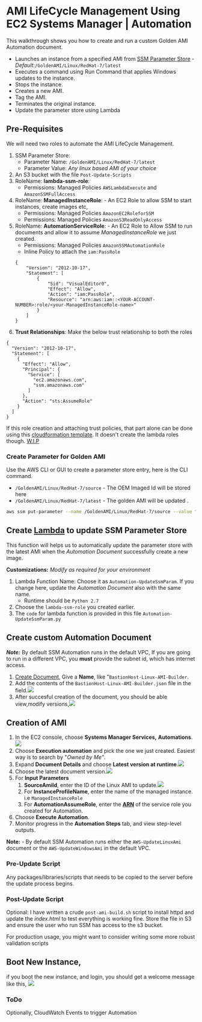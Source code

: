 # AMI LifeCycle Management Using EC2 Systems Manager | Automation

This walkthrough shows you how to create and run a custom Golden AMI Automation document.
 - Launches an instance from a specified AMI from [SSM Parameter Store]() - _Default:_`/GoldenAMI/Linux/RedHat-7/latest`
 - Executes a command using Run Command that applies Windows updates to the instance.
 - Stops the instance.
 - Creates a new AMI.
 - Tag the AMI.
 - Terminates the original instance.
 - Update the parameter store using Lambda


## Pre-Requisites
We will need two roles to automate the AMI LifeCycle Management.
1. SSM Parameter Store:
   - Parameter Name: `/GoldenAMI/Linux/RedHat-7/latest`
   - Parameter Value: _Any linux based AMI of your choice_
1. An S3 bucket with the file `Post-Update-Scripts`
1. RoleName: **lambda-ssm-role**: 
   - Permissions: Managed Policies `AWSLambdaExecute` and `AmazonSSMFullAccess`
1. RoleName: **ManagedInstanceRole**: - An EC2 Role to allow SSM to start instances, create images etc,
   - Permissions: Managed Policies `AmazonEC2RoleforSSM`
   - Permissions: Managed Policies `AmazonS3ReadOnlyAccess`   
1. RoleName: **AutomationServiceRole**: - An EC2 Role to Allow SSM to run documents and allow it to assume _ManagedInstanceRole_ we just created.
   - Permissions: Managed Policies `AmazonSSMAutomationRole`
   - Inline Policy to attach the `iam:PassRole`
    ```
    {
        "Version": "2012-10-17",
        "Statement": [
            {
                "Sid": "VisualEditor0",
                "Effect": "Allow",
                "Action": "iam:PassRole",
                "Resource": "arn:aws:iam::<YOUR-ACCOUNT-NUMBER>:role/<your-ManagedInstanceRole-name>"
            }
        ]
    }
    ```
1. **Trust Relationships**: Make the below trust relationship to both the roles

```
{
  "Version": "2012-10-17",
  "Statement": [
    {
      "Effect": "Allow",
      "Principal": {
        "Service": [
          "ec2.amazonaws.com",
          "ssm.amazonaws.com"
        ]
      },
      "Action": "sts:AssumeRole"
    }
  ]
}
```
If this role creation and attaching trust policies, that part alone can be done using this [cloudformation template](https://console.aws.amazon.com/cloudformation/home?region=us-east-1#/stacks/new?stackName=Systems-Manager-AMI-Automation-Setup&templateURL=https://github.com/miztiik/AWS-Demos/blob/master/How-To/setup-ami-lifecycle-management-using-ssm/build-scripts/create-iam-roles-for-build.yaml). It doesn't create the lambda roles though. [W.I.P](https://docs.aws.amazon.com/systems-manager/latest/userguide/automation-permissions.html)


### Create Parameter for Golden AMI
Use the AWS CLI or GUI to create a parameter store entry, here is the CLI command. 
 - `/GoldenAMI/Linux/RedHat-7/source` - The OEM Imaged Id will be stored here
 - `/GoldenAMI/Linux/RedHat-7/latest` - The golden AMI will be updated .
```sh
aws ssm put-parameter --name /GoldenAMI/Linux/RedHat-7/source --value "ami-c86c3f23" --type String
```

## Create [Lambda](https://docs.aws.amazon.com/systems-manager/latest/userguide/automation-simpatch.html#automation-pet1) to update SSM Parameter Store
This function will helps us to automatically update the parameter store with the latest AMI when the _Automation Document_ successfully create a new image.


**Customizations:**
_Modify as required for your environment_

1. Lambda Function Name: Choose it as `Automation-UpdateSsmParam`. If you change here, update the _Automation Document_ also with the same name.
   - Runtime should be `Python 2.7`
1. Choose the `lambda-ssm-role` you created earlier.
1. The `code` for lambda function is provided in this file `Automation-UpdateSsmParam.py`


## Create custom Automation Document

**_Note:_** By default SSM Automation runs in the default VPC, If you are going to run in a different VPC, you **must** provide the subnet id, which has internet access.

1. [Create Document](https://eu-central-1.console.aws.amazon.com/systems-manager/documents/create-document?region=eu-central-1), Give a **Name**, like "`BastionHost-Linux-AMI-Builder`.
1. Add the contents of the `BastionHost-Linux-AMI-Builder.json` file in the field.![](https://raw.githubusercontent.com/miztiik/AWS-Demos/master/How-To/setup-ami-lifecycle-management-using-ssm/images/Create-Automation-Document-00.png)
1. After succesful creation of the document, you should be able view,modify versions,![](https://raw.githubusercontent.com/miztiik/AWS-Demos/master/How-To/setup-ami-lifecycle-management-using-ssm/images/Create-Automation-Document-01.png)


## Creation of AMI
1. In the EC2 console, choose **Systems Manager Services,** **Automations**.![](https://media.amazonwebservices.com/blog/2017/EC2Sys-Console-1.png)
1. Choose **Execution automation** and pick the one we just created. Easiest way is to search by "_Owned by Me"_.
1. Expand **Document Details** and choose **Latest version at runtime**.![](https://raw.githubusercontent.com/miztiik/AWS-Demos/master/How-To/setup-ami-lifecycle-management-using-ssm/images/AWS-UpdateLinux-Ami-00.png)
1. Choose the latest document version.![](https://raw.githubusercontent.com/miztiik/AWS-Demos/master/How-To/setup-ami-lifecycle-management-using-ssm/images/AWS-UpdateLinux-Ami-01.png)
1. For **Input Parameters**
   1. **SourceAmiId**, enter the ID of the Linux AMI to update.![](https://raw.githubusercontent.com/miztiik/AWS-Demos/master/How-To/setup-ami-lifecycle-management-using-ssm/images/AWS-UpdateLinux-Ami-02.png)
   1. For **InstanceProfileName**, enter the name of the managed instance. i.e `ManagedInstanceRole`
   1. For **AutomationAssumeRole**, enter the [**ARN**](http://docs.aws.amazon.com/IAM/latest/UserGuide/reference_identifiers.html#identifiers-arns) of the service role you created for Automation.
1.  Choose **Execute Automation**.
1.  Monitor progress in the **Automation Steps** tab, and view step-level outputs.

**Note:** - By default SSM Automation runs either the `AWS-UpdateLinuxAmi` document or the `AWS-UpdateWindowsAmi` in the default VPC.


### Pre-Update Script
Any packages/libraries/scripts that needs to be copied to the server before the update process begins.

### Post-Update Script
Optional: I have written a crude `post-ami-build.sh` script to install httpd and update the _index.html_ to test everything is working fine. Store the file in S3 and ensure the user who run SSM has access to the s3 bucket.

For production usage, you might want to consider writing some more robust validation scripts

## Boot New Instance,
if you boot the new instance, and login, you should get a welcome message like this,
![](https://raw.githubusercontent.com/miztiik/AWS-Demos/master/How-To/setup-ami-lifecycle-management-using-ssm/images/AWS-UpdateLinux-Ami-Automatically.png)

### ToDo
Optionally, CloudWatch Events to trigger Automation